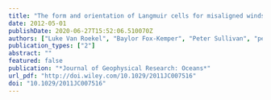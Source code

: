 ```yaml
---
title: "The form and orientation of Langmuir cells for misaligned winds and waves"
date: 2012-05-01
publishDate: 2020-06-27T15:52:06.510070Z
authors: ["Luke Van Roekel", "Baylor Fox-Kemper", "Peter Sullivan", "peter_hamlington", "Sean Haney"]
publication_types: ["2"]
abstract: ""
featured: false
publication: "*Journal of Geophysical Research: Oceans*"
url_pdf: "http://doi.wiley.com/10.1029/2011JC007516"
doi: "10.1029/2011JC007516"
---
```


